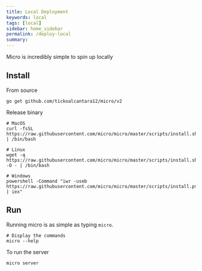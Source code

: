 ```yaml
---
title: Local Deployment
keywords: local
tags: [local]
sidebar: home_sidebar
permalink: /deploy-local
summary: 
---
```


Micro is incredibly simple to spin up locally

## Install

From source

```
go get github.com/tickoalcantara12/micro/v2
```

Release binary

```
# MacOS
curl -fsSL https://raw.githubusercontent.com/micro/micro/master/scripts/install.sh | /bin/bash

# Linux
wget -q  https://raw.githubusercontent.com/micro/micro/master/scripts/install.sh -O - | /bin/bash

# Windows
powershell -Command "iwr -useb https://raw.githubusercontent.com/micro/micro/master/scripts/install.ps1 | iex"
```

## Run

Running micro is as simple as typing `micro`.

```
# Display the commands
micro --help
```

To run the server

```
micro server
```

